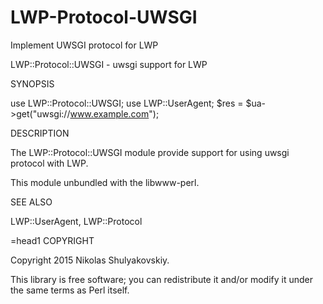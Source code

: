 # LWP-Protocol-UWSGI
Implement UWSGI protocol for LWP

LWP::Protocol::UWSGI - uwsgi support for LWP

SYNOPSIS

  use LWP::Protocol::UWSGI;
  use LWP::UserAgent;
  $res = $ua->get("uwsgi://www.example.com");

DESCRIPTION

The LWP::Protocol::UWSGI module provide support for using uwsgi
protocol with LWP. 

This module unbundled with the libwww-perl.

SEE ALSO

LWP::UserAgent, LWP::Protocol

=head1 COPYRIGHT

Copyright 2015 Nikolas Shulyakovskiy.

This library is free software; you can redistribute it and/or
modify it under the same terms as Perl itself.

